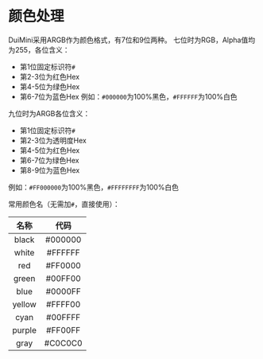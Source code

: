 # 颜色处理
DuiMini采用ARGB作为颜色格式，有7位和9位两种。
七位时为RGB，Alpha值均为255，各位含义：
- 第1位固定标识符`#`
- 第2-3位为红色Hex
- 第4-5位为绿色Hex
- 第6-7位为蓝色Hex
例如：`#000000`为100%黑色，`#FFFFFF`为100%白色

九位时为ARGB各位含义：
- 第1位固定标识符`#`
- 第2-3位为透明度Hex
- 第4-5位为红色Hex
- 第6-7位为绿色Hex
- 第8-9位为蓝色Hex

例如：`#FF000000`为100%黑色，`#FFFFFFFF`为100%白色

常用颜色名（无需加`#`，直接使用）：

|名称|代码|
| :---: | :---: |
|black|#000000|
|white|#FFFFFF|
|red|#FF0000|
|green|#00FF00|
|blue|#0000FF|
|yellow|#FFFF00|
|cyan|#00FFFF|
|purple|#FF00FF|
|gray|#C0C0C0|